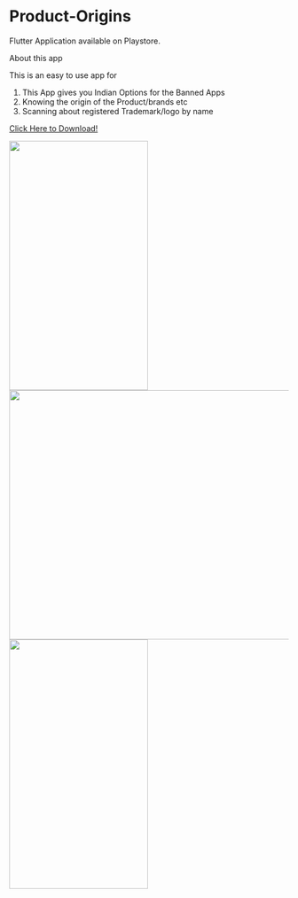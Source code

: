 # Product-Origins
Flutter Application available on Playstore.

About this app

This is an easy to use app for
1. This App gives you Indian Options for the Banned Apps
2. Knowing the origin of the Product/brands etc
3. Scanning about registered Trademark/logo by name

[Click Here to Download!](https://play.google.com/store/apps/details?id=naman.foreigndetection)

<img src ="https://user-images.githubusercontent.com/49076224/111574853-462aee80-87d3-11eb-8372-b7c09bd507c0.PNG" width="250" height="450"/>
<img src = "https://user-images.githubusercontent.com/49076224/111574859-47f4b200-87d3-11eb-94dc-344c7a0f7b92.PNG" width="800" height="450"/>
<img src = "https://user-images.githubusercontent.com/49076224/111574860-47f4b200-87d3-11eb-8394-684d54345d11.PNG"  width="250" height="450"/>


